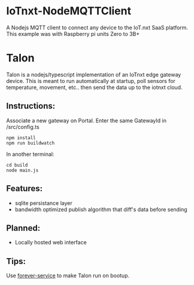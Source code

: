 # IoTnxt-NodeMQTTClient
A Nodejs  MQTT client to connect any device to the IoT.nxt SaaS platform. This example was with Raspberry pi units Zero to 3B+

Talon 
=====

Talon is a nodejs/typescript implementation of an IoTnxt edge gateway device. 
This is meant to run automatically at startup, poll sensors for temperature, movement, etc.. then send the data up to the iotnxt cloud.

Instructions:
------------

Associate a new gateway on Portal. 
Enter the same GatewayId in /src/config.ts

```
npm install
npm run buildwatch
```

In another terminal:

```
cd build
node main.js
```

Features:
---------

- sqlite persistance layer
- bandwidth optimized publish algorithm that diff's data before sending

Planned:
--------

- Locally hosted web interface

Tips:
------

Use [forever-service](https://github.com/zapty/forever-service) to make Talon run on bootup.

